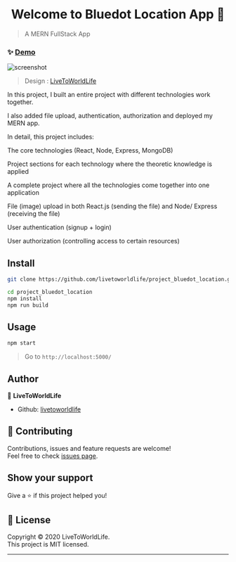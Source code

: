 <h1 align="center">Welcome to Bluedot Location App 👋</h1>

> A MERN FullStack App

### ✨ [Demo](https://bluedotlocationsingleone.herokuapp.com/)

<img alt="screenshot" src="docs/screenshot.png" />

> Design : [LiveToWorldLife]()

In this project, I built an entire project with different technologies work together. 

I also added file upload, authentication, authorization and deployed my MERN app.

In detail, this project includes:

The core technologies (React, Node, Express, MongoDB)

Project sections for each technology where the theoretic knowledge is applied

A complete project where all the technologies come together into one application

File (image) upload in both React.js (sending the file) and Node/ Express (receiving the file)

User authentication (signup + login)

User authorization (controlling access to certain resources)

## Install

```sh
git clone https://github.com/livetoworldlife/project_bluedot_location.git

cd project_bluedot_location
npm install
npm run build
```

## Usage

```sh
npm start
```

> Go to `http://localhost:5000/`

## Author

👤 **LiveToWorldLife**
* Github: [livetoworldlife](https://github.com/livetoworldlife)

## 🤝 Contributing

Contributions, issues and feature requests are welcome!<br />Feel free to check [issues page](https://github.com/livetoworldlife/project_bluedot_location/issues).

## Show your support

Give a ⭐️ if this project helped you!

## 📝 License

Copyright © 2020 LiveToWorldLife.<br />
This project is MIT licensed.

***